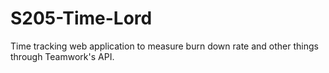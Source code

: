 # S205-Time-Lord
Time tracking web application to measure burn down rate and other things through Teamwork's API.
